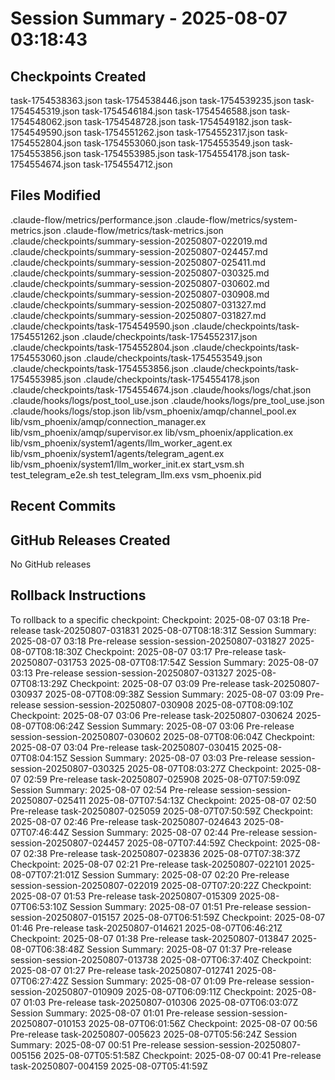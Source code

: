 # Session Summary - 2025-08-07 03:18:43

## Checkpoints Created
task-1754538363.json
task-1754538446.json
task-1754539235.json
task-1754545319.json
task-1754546184.json
task-1754546588.json
task-1754548062.json
task-1754548728.json
task-1754549182.json
task-1754549590.json
task-1754551262.json
task-1754552317.json
task-1754552804.json
task-1754553060.json
task-1754553549.json
task-1754553856.json
task-1754553985.json
task-1754554178.json
task-1754554674.json
task-1754554712.json

## Files Modified
.claude-flow/metrics/performance.json
.claude-flow/metrics/system-metrics.json
.claude-flow/metrics/task-metrics.json
.claude/checkpoints/summary-session-20250807-022019.md
.claude/checkpoints/summary-session-20250807-024457.md
.claude/checkpoints/summary-session-20250807-025411.md
.claude/checkpoints/summary-session-20250807-030325.md
.claude/checkpoints/summary-session-20250807-030602.md
.claude/checkpoints/summary-session-20250807-030908.md
.claude/checkpoints/summary-session-20250807-031327.md
.claude/checkpoints/summary-session-20250807-031827.md
.claude/checkpoints/task-1754549590.json
.claude/checkpoints/task-1754551262.json
.claude/checkpoints/task-1754552317.json
.claude/checkpoints/task-1754552804.json
.claude/checkpoints/task-1754553060.json
.claude/checkpoints/task-1754553549.json
.claude/checkpoints/task-1754553856.json
.claude/checkpoints/task-1754553985.json
.claude/checkpoints/task-1754554178.json
.claude/checkpoints/task-1754554674.json
.claude/hooks/logs/chat.json
.claude/hooks/logs/post_tool_use.json
.claude/hooks/logs/pre_tool_use.json
.claude/hooks/logs/stop.json
lib/vsm_phoenix/amqp/channel_pool.ex
lib/vsm_phoenix/amqp/connection_manager.ex
lib/vsm_phoenix/amqp/supervisor.ex
lib/vsm_phoenix/application.ex
lib/vsm_phoenix/system1/agents/llm_worker_agent.ex
lib/vsm_phoenix/system1/agents/telegram_agent.ex
lib/vsm_phoenix/system1/llm_worker_init.ex
start_vsm.sh
test_telegram_e2e.sh
test_telegram_llm.exs
vsm_phoenix.pid

## Recent Commits


## GitHub Releases Created
No GitHub releases

## Rollback Instructions
To rollback to a specific checkpoint:
Checkpoint: 2025-08-07 03:18	Pre-release	task-20250807-031831	2025-08-07T08:18:31Z
Session Summary: 2025-08-07 03:18	Pre-release	session-session-20250807-031827	2025-08-07T08:18:30Z
Checkpoint: 2025-08-07 03:17	Pre-release	task-20250807-031753	2025-08-07T08:17:54Z
Session Summary: 2025-08-07 03:13	Pre-release	session-session-20250807-031327	2025-08-07T08:13:29Z
Checkpoint: 2025-08-07 03:09	Pre-release	task-20250807-030937	2025-08-07T08:09:38Z
Session Summary: 2025-08-07 03:09	Pre-release	session-session-20250807-030908	2025-08-07T08:09:10Z
Checkpoint: 2025-08-07 03:06	Pre-release	task-20250807-030624	2025-08-07T08:06:24Z
Session Summary: 2025-08-07 03:06	Pre-release	session-session-20250807-030602	2025-08-07T08:06:04Z
Checkpoint: 2025-08-07 03:04	Pre-release	task-20250807-030415	2025-08-07T08:04:15Z
Session Summary: 2025-08-07 03:03	Pre-release	session-session-20250807-030325	2025-08-07T08:03:27Z
Checkpoint: 2025-08-07 02:59	Pre-release	task-20250807-025908	2025-08-07T07:59:09Z
Session Summary: 2025-08-07 02:54	Pre-release	session-session-20250807-025411	2025-08-07T07:54:13Z
Checkpoint: 2025-08-07 02:50	Pre-release	task-20250807-025059	2025-08-07T07:50:59Z
Checkpoint: 2025-08-07 02:46	Pre-release	task-20250807-024643	2025-08-07T07:46:44Z
Session Summary: 2025-08-07 02:44	Pre-release	session-session-20250807-024457	2025-08-07T07:44:59Z
Checkpoint: 2025-08-07 02:38	Pre-release	task-20250807-023836	2025-08-07T07:38:37Z
Checkpoint: 2025-08-07 02:21	Pre-release	task-20250807-022101	2025-08-07T07:21:01Z
Session Summary: 2025-08-07 02:20	Pre-release	session-session-20250807-022019	2025-08-07T07:20:22Z
Checkpoint: 2025-08-07 01:53	Pre-release	task-20250807-015309	2025-08-07T06:53:10Z
Session Summary: 2025-08-07 01:51	Pre-release	session-session-20250807-015157	2025-08-07T06:51:59Z
Checkpoint: 2025-08-07 01:46	Pre-release	task-20250807-014621	2025-08-07T06:46:21Z
Checkpoint: 2025-08-07 01:38	Pre-release	task-20250807-013847	2025-08-07T06:38:48Z
Session Summary: 2025-08-07 01:37	Pre-release	session-session-20250807-013738	2025-08-07T06:37:40Z
Checkpoint: 2025-08-07 01:27	Pre-release	task-20250807-012741	2025-08-07T06:27:42Z
Session Summary: 2025-08-07 01:09	Pre-release	session-session-20250807-010909	2025-08-07T06:09:11Z
Checkpoint: 2025-08-07 01:03	Pre-release	task-20250807-010306	2025-08-07T06:03:07Z
Session Summary: 2025-08-07 01:01	Pre-release	session-session-20250807-010153	2025-08-07T06:01:56Z
Checkpoint: 2025-08-07 00:56	Pre-release	task-20250807-005623	2025-08-07T05:56:24Z
Session Summary: 2025-08-07 00:51	Pre-release	session-session-20250807-005156	2025-08-07T05:51:58Z
Checkpoint: 2025-08-07 00:41	Pre-release	task-20250807-004159	2025-08-07T05:41:59Z
